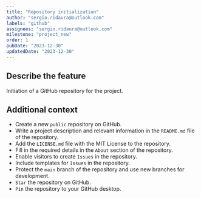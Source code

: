 ```yaml
---
title: "Repository initialization"
author: "sergio.ridaura@outlook.com"
labels: "github"
assignees: "sergio.ridaura@outlook.com"
milestone: "project_new"
order: 1
pubDate: "2023-12-30"
updatedDate: "2023-12-30"
---
```


## Describe the feature

Initiation of a GitHub repository for the project.

## Additional context

- Create a new `public` repository on GitHub.
- Write a project description and relevant information in the `README.md` file of the repository.
- Add the `LICENSE.md` file with the MIT License to the repository.
- Fill in the required details in the `About` section of the repository.
- Enable visitors to create `Issues` in the repository.
- Include templates for `Issues` in the repository.
- Protect the `main` branch of the repository and use new branches for development.
- `Star` the repository on GitHub.
- `Pin` the repository to your GitHub desktop.
